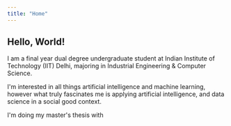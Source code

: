```yaml
---
title: "Home"
---
```


## Hello, World! 

I am a final year dual degree undergraduate student at Indian Institute of Technology (IIT) Delhi, majoring in Industrial Engineering & Computer Science. 

I'm interested in all things artificial intelligence and machine learning, however what truly fascinates me is applying artificial intelligence, and data science in a social good context.

I'm doing my master's thesis with 